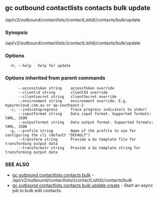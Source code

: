 ## gc outbound contactlists contacts bulk update

/api/v2/outbound/contactlists/{contactListId}/contacts/bulk/update

### Synopsis

/api/v2/outbound/contactlists/{contactListId}/contacts/bulk/update

### Options

```
  -h, --help   help for update
```

### Options inherited from parent commands

```
      --accesstoken string    accessToken override
      --clientid string       clientId override
      --clientsecret string   clientSecret override
      --environment string    environment override. E.g. mypurecloud.com.au or ap-southeast-2
  -i, --indicateprogress      Trace progress indicators to stderr
      --inputformat string    Data input format. Supported formats: YAML, JSON
      --outputformat string   Data output format. Supported formats: YAML, JSON
  -p, --profile string        Name of the profile to use for configuring the cli (default "DEFAULT")
      --transform string      Provide a Go template file for transforming output data
      --transformstr string   Provide a Go template string for transforming output data
```

### SEE ALSO

* [gc outbound contactlists contacts bulk](gc_outbound_contactlists_contacts_bulk.html)	 - /api/v2/outbound/contactlists/{contactListId}/contacts/bulk
* [gc outbound contactlists contacts bulk update create](gc_outbound_contactlists_contacts_bulk_update_create.html)	 - Start an async job to bulk edit contacts.


